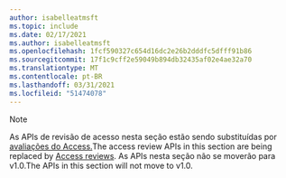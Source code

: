 ```yaml
---
author: isabelleatmsft
ms.topic: include
ms.date: 02/17/2021
ms.author: isabelleatmsft
ms.openlocfilehash: 1fcf590327c654d16dc2e26b2dddfc5dfff91b86
ms.sourcegitcommit: 17f1c9cff2e59049b894db32435af02e4ae32a70
ms.translationtype: MT
ms.contentlocale: pt-BR
ms.lasthandoff: 03/31/2021
ms.locfileid: "51474078"
---
```

<!-- markdownlint-disable MD041-->

>[!NOTE]
><span data-ttu-id="b72d7-101">As APIs de revisão de acesso nesta seção estão sendo substituídas por [avaliações do Access.](https://docs.microsoft.com/en-us/graph/api/resources/accessreviewsv2-root?view=graph-rest-beta)</span><span class="sxs-lookup"><span data-stu-id="b72d7-101">The access review APIs in this section are being replaced by [Access reviews](https://docs.microsoft.com/en-us/graph/api/resources/accessreviewsv2-root?view=graph-rest-beta).</span></span> <span data-ttu-id="b72d7-102">As APIs nesta seção não se moverão para v1.0.</span><span class="sxs-lookup"><span data-stu-id="b72d7-102">The APIs in this section will not move to v1.0.</span></span>
